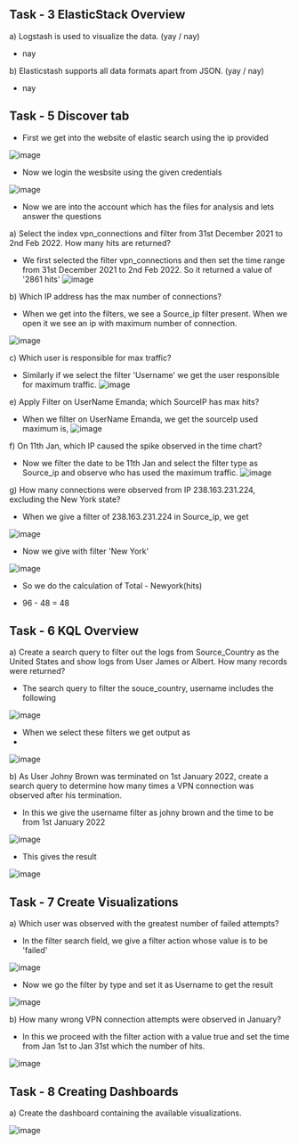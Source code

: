 ## Task - 3 ElasticStack Overview

a) Logstash is used to visualize the data. (yay / nay)
- nay

b) Elasticstash supports all data formats apart from JSON. (yay / nay)
- nay

## Task - 5 Discover tab

- First we get into the website of elastic search using the ip provided

![image](https://github.com/Akhilkj123/Cyber-Security/assets/65653010/11e66be9-3a16-4ea1-9bb0-5a02144aa23d)

- Now we login the wesbsite using the given credentials

![image](https://github.com/Akhilkj123/Cyber-Security/assets/65653010/0c6e365d-784d-4160-af08-fad23720b219)

- Now we are into the account which has the files for analysis and lets answer the questions

a) Select the index vpn_connections and filter from 31st December 2021 to 2nd Feb 2022. How many hits are returned? 
- We first selected the filter vpn_connections and then set the time range from 31st December 2021 to 2nd Feb 2022. So it returned a value of '2861 hits'
  ![image](https://github.com/Akhilkj123/Cyber-Security/assets/65653010/f1e8e64e-9012-45af-9095-9e9d7b532ad1)

b) Which IP address has the max number of connections?
- When we get into the filters, we see a Source_ip filter present. When we open it we see an ip with maximum number of connection.

![image](https://github.com/Akhilkj123/Cyber-Security/assets/65653010/b48d3890-01a7-41b5-86c7-f42c1ac88fcb)

c) Which user is responsible for max traffic?
- Similarly if we select the filter 'Username' we get the user responsible for maximum traffic.
![image](https://github.com/Akhilkj123/Cyber-Security/assets/65653010/120fd16f-268d-464b-93f3-68ab94918ba8)

e) Apply Filter on UserName Emanda; which SourceIP has max hits?
- When we filter on UserName Emanda, we get the sourceIp used maximum is,
![image](https://github.com/Akhilkj123/Cyber-Security/assets/65653010/8f68a2a4-10f8-437a-a58e-0ffd4e12d6ad)

f) On 11th Jan, which IP caused the spike observed in the time chart?
- Now we filter the date to be 11th Jan and select the filter type as Source_ip and observe who has used the maximum traffic.
![image](https://github.com/Akhilkj123/Cyber-Security/assets/65653010/39d0dad9-dc7f-4538-b7a2-3b9e491c5c0f)

g) How many connections were observed from IP 238.163.231.224, excluding the New York state?

- When we give a filter of 238.163.231.224 in Source_ip, we get

![image](https://github.com/Akhilkj123/Cyber-Security/assets/65653010/6bfbd15d-cb27-4744-a26a-74b993bce4cd)

- Now we give with filter 'New York'

![image](https://github.com/Akhilkj123/Cyber-Security/assets/65653010/9bc084ff-a6e5-4f13-a612-f0abca34e6a5)
- So we do the calculation of Total - Newyork(hits)

- 96 - 48 = 48

## Task - 6 KQL Overview
a) Create a search query to filter out the logs from Source_Country as the United States and show logs from User James or Albert. How many records were returned?
- The search query to filter the souce_country, username includes the following

![image](https://github.com/Akhilkj123/Cyber-Security/assets/65653010/113d1d6a-315b-44f0-9515-f87f097d6971)
- When we select these filters we get output as
- 
![image](https://github.com/Akhilkj123/Cyber-Security/assets/65653010/354d7027-885e-41e2-98d5-d98fc1816677)

b) As User Johny Brown was terminated on 1st January 2022, create a search query to determine how many times a VPN connection was observed after his termination.
- In this we give the username filter as johny brown and the time to be from 1st January 2022

![image](https://github.com/Akhilkj123/Cyber-Security/assets/65653010/507ab27b-12c5-42ce-ad2b-3e02a9f1a223)
- This gives the result

![image](https://github.com/Akhilkj123/Cyber-Security/assets/65653010/fc480bce-b6f5-45b0-b257-d4a29b91f046)

## Task - 7 Create Visualizations

a) Which user was observed with the greatest number of failed attempts? 
- In the filter search field, we give a filter action whose value is to be 'failed'

![image](https://github.com/Akhilkj123/Cyber-Security/assets/65653010/0fcf70ce-806e-47ed-acd9-4c83119b2e70)
- Now we go the filter by type and set it as Username to get the result 

![image](https://github.com/Akhilkj123/Cyber-Security/assets/65653010/db89bb5c-1f8c-4bf3-bedc-d63a8e4fb8da)

b) How many wrong VPN connection attempts were observed in January?
- In this we proceed with the filter action with a value true and set the time from Jan 1st to Jan 31st which the number of hits.
 
![image](https://github.com/Akhilkj123/Cyber-Security/assets/65653010/b96526da-56e3-4475-b874-c82cf886bed2)

## Task - 8 Creating Dashboards
a) Create the dashboard containing the available visualizations.

![image](https://github.com/Akhilkj123/Cyber-Security/assets/65653010/1040aa66-b6ed-43e8-9d78-85cf85204bcc)











